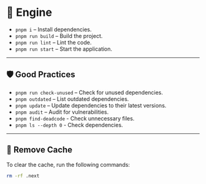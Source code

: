 # 🚀 Engine

- `pnpm i` – Install dependencies.
- `pnpm run build` – Build the project.
- `pnpm run lint` – Lint the code.
- `pnpm run start` – Start the application.

---

## 🛡️ Good Practices

- `pnpm run check-unused` – Check for unused dependencies.
- `pnpm outdated` – List outdated dependencies.
- `pnpm update` – Update dependencies to their latest versions.
- `pnpm audit` – Audit for vulnerabilities.
- `pnpm find-deadcode` - Check unnecessary files.
- `pnpm ls --depth 0` - Check dependencies.

---

## 🧹 Remove Cache

To clear the cache, run the following commands:

```bash
rm -rf .next
```
